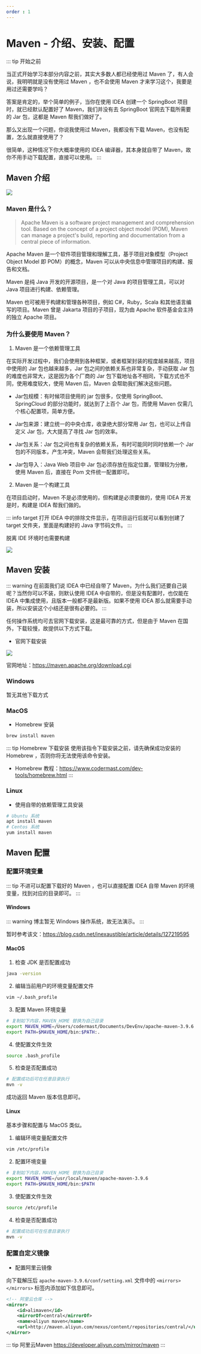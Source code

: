 ```yaml
---
order : 1
---
```

# Maven - 介绍、安装、配置

::: tip 开始之前

当正式开始学习本部分内容之前，其实大多数人都已经使用过 Maven 了，有人会说，我明明就是没有使用过 Maven ，也不会使用 Maven 才来学习这个，我要是用过还需要学吗？

答案是肯定的，举个简单的例子，当你在使用 IDEA 创建一个 SpringBoot 项目时，就已经默认配置好了 Maven，我们并没有去 SpringBoot 官网去下载所需要的 Jar 包，这都是 Maven 帮我们做好了。

那么又出现一个问题，你说我使用过 Maven，我都没有下载 Maven，也没有配置，怎么就直接使用了？

很简单，这种情况下你大概率使用的 IDEA 编译器，其本身就自带了 Maven，故你不用手动下载配置，直接可以使用。
:::


## Maven 介绍

![](../../../assets/readme/2024-04-22-11-05-47.png)

### Maven 是什么？

> Apache Maven is a software project management and comprehension tool. Based on the concept of a project object model (POM), Maven can manage a project's build, reporting and documentation from a central piece of information.

Apache Maven 是一个软件项目管理和理解工具，基于项目对象模型（Project Object Model 即 POM）的概念，Maven 可以从中央信息中管理项目的构建、报告和文档。

Maven 是纯 Java 开发的开源项目，是一个对 Java 的项目管理工具，可以对 Java 项目进行构建、依赖管理。

Maven 也可被用于构建和管理各种项目，例如 C#，Ruby，Scala 和其他语言编写的项目。Maven 曾是 Jakarta 项目的子项目，现为由 Apache 软件基金会主持的独立 Apache 项目。



### 为什么要使用 Maven？

1. Maven 是一个依赖管理工具

在实际开发过程中，我们会使用到各种框架，或者框架封装的程度越来越高，项目中使用的 Jar 包也越来越多，Jar 包之间的依赖关系也非常复杂，手动获取 Jar 包的难度也非常大，这是因为各个厂商的 Jar 包下载地址各不相同，下载方式也不同，使用难度较大，使用 Maven 后，Maven 会帮助我们解决这些问题。

- Jar包规模：有时候项目使用的 jar 包很多，仅使用 SpringBoot、SpringCloud 的部分功能时，就达到了上百个 Jar 包，而使用 Maven 仅需几个核心配置项，简单方便。

- Jar包来源：建立统一的中央仓库，收录绝大部分常用 Jar 包，也可以上传自定义 Jar 包，大大提高了寻找 Jar 包的效率。
- Jar包关系：Jar 包之间也有复杂的依赖关系，有时可能同时同时依赖一个 Jar 包的不同版本，产生冲突，Maven 会帮我们处理这些关系。
- Jar包导入：Java Web 项目中 Jar 包必须存放在指定位置，管理较为分散，使用 Maven 后，直接在 Pom 文件统一配置即可。

2. Maven 是一个构建工具

在项目启动时，Maven 不是必须使用的，但构建是必须要做的，使用 IDEA 开发是时，构建是 IDEA 帮我们做的。

::: info target
打开 IDEA 中的排除文件显示，在项目运行后就可以看到创建了 target 文件夹，里面是构建好的 Java 字节码文件。
:::

脱离 IDE 环境时也需要构建

![](../../../assets/introduce-install-config/2024-04-22-11-47-44.png)

## Maven 安装
::: warning 
在前面我们说 IDEA 中已经自带了 Maven，为什么我们还要自己装呢？当然你可以不装，则默认使用 IDEA 中自带的，但是没有配置时，也仅能在 IDEA 中集成使用，且版本一般都不是最新版。如果不使用 IDEA 那么就需要手动装，所以安装这个小结还是很有必要的。
:::

任何操作系统均可去官网下载安装，这是最可靠的方式，但是由于 Maven 在国外，下载较慢，故提供以下方式下载。

- 官网下载安装

![](../../../assets/introduce-install-config/2024-04-22-11-54-21.png)

官网地址：https://maven.apache.org/download.cgi

### Windows

暂无其他下载方式

### MacOS

- Homebrew 安装

```sh
brew install maven
```

::: tip Homebrew 下载安装
使用该指令下载安装之前，请先确保成功安装的 Homebrew ，否则你将无法使用该命令安装。

- Homebrew 教程：https://www.codermast.com/dev-tools/homebrew.html
:::

### Linux

- 使用自带的依赖管理工具安装

```sh
# Ubuntu 系统
apt install maven
# Centos 系统
yum install maven
```

## Maven 配置

### 配置环境变量
::: tip 
不进可以配置下载好的 Maven ，也可以直接配置 IDEA 自带 Maven 的环境变量，找到对应的目录即可。
:::

#### Windows

::: warning 
博主暂无 Windows 操作系统，故无法演示。
:::

暂时参考该文：https://blog.csdn.net/inexaustible/article/details/127219595

#### MacOS

1. 检查 JDK 是否配置成功

```sh
java -version
```

2. 编辑当前用户的环境变量配置文件

```sh
vim ~/.bash_profile
```

3. 配置 Maven 环境变量

```sh
# 复制如下内容，MAVEN_HOME 替换为自己目录
export MAVEN_HOME=/Users/codermast/Documents/DevEnv/apache-maven-3.9.6
export PATH=$MAVEN_HOME/bin:$PATH:.
```

4. 使配置文件生效

```sh
source .bash_profile
```

5. 检查是否配置成功

```sh
# 配置成功后可在任意目录执行
mvn -v
```

成功返回 Maven 版本信息即可。

#### Linux

基本步骤和配置与 MacOS 类似。

1. 编辑环境变量配置文件

```sh
vim /etc/profile
```

2. 配置环境变量

```sh
# 复制如下内容，MAVEN_HOME 替换为自己目录
export MAVEN_HOME=/usr/local/maven/apache-maven-3.9.6
export PATH=$MAVEN_HOME/bin:$PATH
```

3. 使配置文件生效
```sh
source /etc/profile
```

4. 检查是否配置成功

```sh
# 配置成功后可在任意目录执行
mvn -v
```

### 配置自定义镜像

- 配置阿里云镜像

向下载解压后 `apache-maven-3.9.6/conf/setting.xml` 文件中的 `<mirrors></mirrors>` 标签内添加如下信息即可。

```xml
<!-- 阿里云仓库 -->
<mirror>
    <id>alimaven</id>
    <mirrorOf>central</mirrorOf>
    <name>aliyun maven</name>
    <url>http://maven.aliyun.com/nexus/content/repositories/central/</url>
</mirror>
```

::: tip 阿里云Maven
https://developer.aliyun.com/mirror/maven
:::